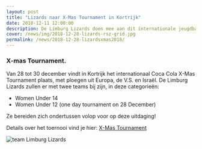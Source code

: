 ```yaml
---
layout: post
title: "Lizards naar X-Mas Tournament in Kortrijk"
date: 2018-12-11 12:00:00
description: De Limburg Lizards doen mee aan dit internationale jeugdbasketbaltoernooi.
cover: /news/img/2018-12-28-lizards-rsz-grid.jpg
permalink: /news/2018-12-28-lizardsxmas2018/
---
```


### X-mas Tournament.

Van 28 tot 30 december vindt in Kortrijk het internationaal Coca Cola X-Mas Tournament plaats, met ploegen uit Europa, de V.S. en Israël.
De Limburg Lizards zullen er met twee teams bij zijn, in deze categorieën:

- Women Under 14 
- Women Under 12 (one day tournament on 28 December)

Ze bereiden zich ondertussen volop voor op deze uitdaging!

Details over het toernooi vind je hier: [X-Mas Tournament](http://www.x-mastournament.be)

![team Limburg Lizards](/news/img/2018-12-28-lizards-geel-rsz.jpg)
